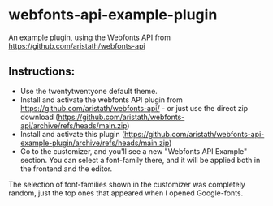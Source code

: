# webfonts-api-example-plugin
An example plugin, using the Webfonts API from https://github.com/aristath/webfonts-api

## Instructions:

* Use the twentytwentyone default theme.
* Install and activate the webfonts API plugin from https://github.com/aristath/webfonts-api/ - or just use the direct zip download (https://github.com/aristath/webfonts-api/archive/refs/heads/main.zip)
* Install and activate this plugin (https://github.com/aristath/webfonts-api-example-plugin/archive/refs/heads/main.zip)
* Go to the customizer, and you'll see a new "Webfonts API Example" section. You can select a font-family there, and it will be applied both in the frontend and the editor.

The selection of font-families shown in the customizer was completely random, just the top ones that appeared when I opened Google-fonts.
